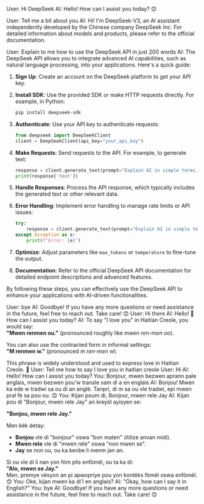 
 User: Hi DeepSeek
 AI: Hello! How can I assist you today? 😊

 User: Tell me a bit about you
 AI: Hi! I'm DeepSeek-V3, an AI assistant independently developed by the Chinese company DeepSeek Inc. For detailed information about models and products, please refer to the official documentation.
 
 User: Explain to me how to use the DeepSeek API in just 200 words
 AI: The DeepSeek API allows you to integrate advanced AI capabilities, such as natural language processing, into your applications. Here's a quick guide:

1. **Sign Up**: Create an account on the DeepSeek platform to get your API key.

2. **Install SDK**: Use the provided SDK or make HTTP requests directly. For example, in Python:
   ```bash
   pip install deepseek-sdk
   ```

3. **Authenticate**: Use your API key to authenticate requests:
   ```python
   from deepseek import DeepSeekClient
   client = DeepSeekClient(api_key="your_api_key")
   ```

4. **Make Requests**: Send requests to the API. For example, to generate text:
   ```python
   response = client.generate_text(prompt="Explain AI in simple terms.")
   print(response['text'])
   ```

5. **Handle Responses**: Process the API response, which typically includes the generated text or other relevant data.

6. **Error Handling**: Implement error handling to manage rate limits or API issues:
   ```python
   try:
       response = client.generate_text(prompt="Explain AI in simple terms.")
   except Exception as e:
       print(f"Error: {e}")
   ```

7. **Optimize**: Adjust parameters like `max_tokens` or `temperature` to fine-tune the output.

8. **Documentation**: Refer to the official DeepSeek API documentation for detailed endpoint descriptions and advanced features.

By following these steps, you can effectively use the DeepSeek API to enhance your applications with AI-driven functionalities.

User: bye
AI: Goodbye! If you have any more questions or need assistance in the future, feel free to reach out. Take care! 😊
 User: Hi there
 AI: Hello! 👋 How can I assist you today?
 AI: To say "I love you" in Haitian Creole, you would say:  
**"Mwen renmen ou."** (pronounced roughly like *mwen ren-men oo*).  

You can also use the contracted form in informal settings:  
**"M renmen w."** (pronounced *m ren-men w*).  

This phrase is widely understood and used to express love in Haitian Creole. 💖
 User: Tell me how to say I love you in haitian creole
 User: Hi
 AI: Hello! How can I assist you today?
 You: Bonjour, mwen bezwen aprann pale anglais, mwen bezwen pou'w transle sam di a en englais
AI: Bonjou! Mwen ka ede w tradwi sa ou di an anglè. Tanpri, di m sa ou vle tradwi, epi mwen pral fè sa pou ou. 😊
 You: Kijan poum di, Bonjour, mwen rele Jay
AI: Kijan pou di "Bonjour, mwen rele Jay" an kreyòl ayisyen se:

**"Bonjou, mwen rele Jay."**

Men kèk detay:
- **Bonjou** vle di "bonjour" oswa "bon maten" (itilize anvan midi).
- **Mwen rele** vle di "mwen rele" oswa "non mwen se".
- **Jay** se non ou, ou ka kenbe li menm jan an.

Si ou vle di li nan yon fòm plis enfòmèl, ou ta ka di:  
**"Alo, mwen se Jay."**  
Men, premye vèsyon an pi apwopriye pou yon kontèks fòmèl oswa enfòmèl. 😊
 You: Oke, kijan mwen ka di'l en anglais?
AI: "Okay, how can I say it in English?"
 You: bye
AI: Goodbye! If you have any more questions or need assistance in the future, feel free to reach out. Take care! 😊